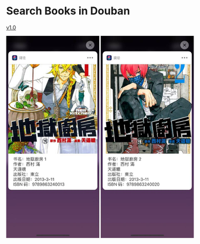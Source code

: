 # Search Books in Douban

[v1.0](https://www.icloud.com/shortcuts/abee6d9bd02d4cacbb862570a603cb76)

![title](img.JPG)